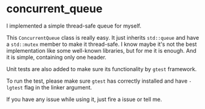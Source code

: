 # concurrent_queue

I implemented a simple thread-safe queue for myself.

This `ConcurrentQueue` class is really easy. It just inherits `std::queue` and have a `std::mutex` member to make it thread-safe. I know maybe it's not the best implementation like some well-known libraries, but for me it is enough. And it is simple, containing only one header.

Unit tests are also added to make sure its functionality by `gtest` framework.

To run the test, please make sure `gtest` has correctly installed and have `-lgtest` flag in the linker argument.

If you have any issue while using it, just fire a issue or tell me.
